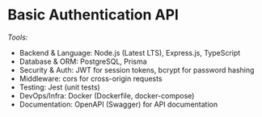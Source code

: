 # Basic Authentication API

_Tools:_

- Backend & Language: Node.js (Latest LTS), Express.js, TypeScript
- Database & ORM: PostgreSQL, Prisma
- Security & Auth: JWT for session tokens, bcrypt for password hashing
- Middleware: cors for cross-origin requests
- Testing: Jest (unit tests)
- DevOps/Infra: Docker (Dockerfile, docker-compose)
- Documentation: OpenAPI (Swagger) for API documentation